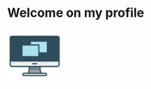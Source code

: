 <h1 class="text-blue mb-2">Welcome on my profile</h1>
<img src="Picture/logo.png" alt="Logo" width="125" height="125" />

